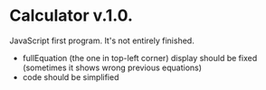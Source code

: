 # Calculator v.1.0.
JavaScript first program. It's not entirely finished.

- fullEquation (the one in top-left corner) display should be fixed (sometimes it shows wrong previous equations)
- code should be simplified
